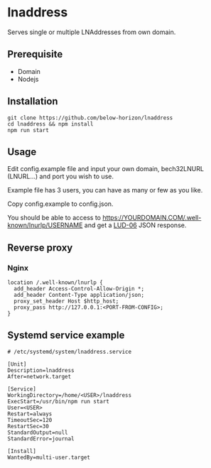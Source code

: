 # lnaddress
Serves single or multiple LNAddresses from own domain.

## Prerequisite

- Domain
- Nodejs

## Installation
```
git clone https://github.com/below-horizon/lnaddress
cd lnaddress && npm install
npm run start
```
## Usage

Edit config.example file and input your own domain, bech32LNURL (LNURL...) and port you wish to use.

Example file has 3 users, you can have as many or few as you like.

Copy config.example to config.json.

You should be able to access to https://YOURDOMAIN.COM/.well-known/lnurlp/USERNAME and get a [LUD-06](https://github.com/lnurl/luds/blob/luds/06.md) JSON response.

## Reverse proxy

### Nginx
```
location /.well-known/lnurlp {
  add_header Access-Control-Allow-Origin *;
  add_header Content-Type application/json;
  proxy_set_header Host $http_host;
  proxy_pass http://127.0.0.1:<PORT-FROM-CONFIG>;
}
```

## Systemd service example
```
# /etc/systemd/system/lnaddress.service

[Unit]
Description=lnaddress
After=network.target

[Service]
WorkingDirectory=/home/<USER>/lnaddress
ExecStart=/usr/bin/npm run start
User=<USER>
Restart=always
TimeoutSec=120
RestartSec=30
StandardOutput=null
StandardError=journal

[Install]
WantedBy=multi-user.target
```
